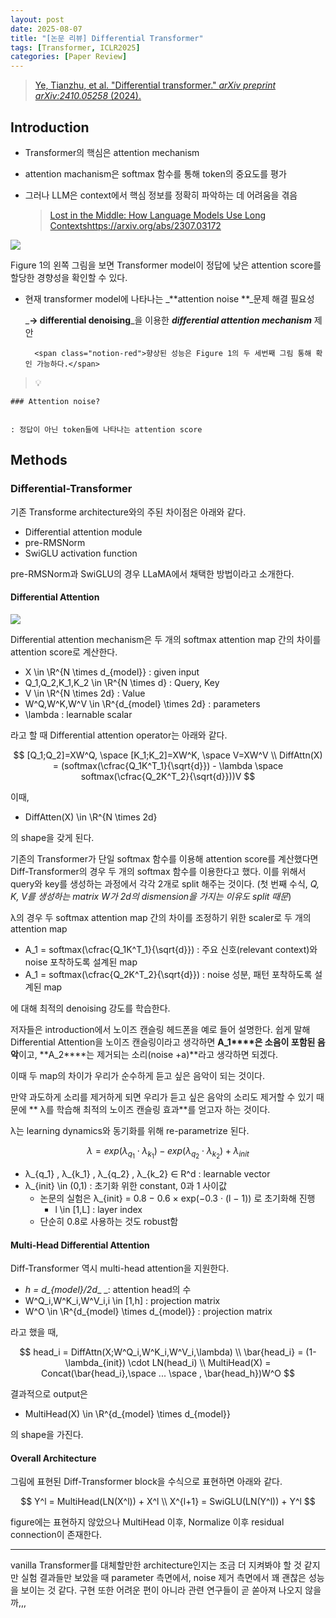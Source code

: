 ```yaml
---
layout: post
date: 2025-08-07
title: "[논문 리뷰] Differential Transformer"
tags: [Transformer, ICLR2025]
categories: [Paper Review]
---
```


> [Ye, Tianzhu, et al. "Differential transformer." ](https://arxiv.org/abs/2410.05258)[_arXiv preprint arXiv:2410.05258_](https://arxiv.org/abs/2410.05258)[ (2024).](https://arxiv.org/abs/2410.05258)



## Introduction

- Transformer의 핵심은 attention mechanism
- attention machanism은 softmax 함수를 통해 token의 중요도를 평가
- 그러나 LLM은 context에서 핵심 정보를 정확히 파악하는 데 어려움을 겪음

	> [Lost in the Middle: How Language Models Use Long Contextshttps://arxiv.org/abs/2307.03172](https://arxiv.org/abs/2307.03172)


![](https://prod-files-secure.s3.us-west-2.amazonaws.com/542b861c-36a8-4051-84e5-8804b6728dba/9083ea56-691a-4752-ae26-47f403431ac8/image.png?X-Amz-Algorithm=AWS4-HMAC-SHA256&X-Amz-Content-Sha256=UNSIGNED-PAYLOAD&X-Amz-Credential=ASIAZI2LB466VFTHMMZJ%2F20250906%2Fus-west-2%2Fs3%2Faws4_request&X-Amz-Date=20250906T150056Z&X-Amz-Expires=3600&X-Amz-Security-Token=IQoJb3JpZ2luX2VjECcaCXVzLXdlc3QtMiJHMEUCIH59nD5nG5QJKZ8O%2BnSkquK8uAyd2Xdn0oGY3GpZxpqjAiEAy1Js0kVUK6r31IaO7I1HNZFBNmEZjN30WZYexhPjIOcqiAQIkP%2F%2F%2F%2F%2F%2F%2F%2F%2F%2FARAAGgw2Mzc0MjMxODM4MDUiDNiwusYvfrjmHDU5qSrcA6f7qZ%2FcSyouuLxOsEAcAH1tKLZySQtUt8wMxTBRg2BJ91%2Bl%2BQouS4HfYkVy30Rd5ldQQMuA5w0pO5kk04iwnQPvasW2Bkay878j8ZboIZUUknDIMLpncq7K%2FUKkRvn4PZapDqrN7D0afaJ463rG9j2kJvxM0VttHPzGN7leRf%2BQNIVkGDNo81%2FXNBGw62IV8eoEnqVG%2BamwcO0czute1veBNXfXzZEyTjWb8PSv9VALTkUPPOoH4RbQjD9pgChn%2FyB9FTldVTt0J7o%2Fxgbn%2FzAS%2B7esGWfu4UnlDEhojZqCtLY6%2FuLMJv9kPWcxdEgfwftOOxCCM5tBYViEehCvIIp165Tm7dqAd6mFxdy9ePvlfbgCVlVoTIabMLvGpC9EzHTIQ8ByAL9WSbWmEbKNBTfzDD90CefcvsZjG%2BwPStS3z7wqNfGZtr5ATr4O4IYZ6v1SzWv5GWFeV73vIMLg6Ixa2cbA16fqtLlERpw4pIKFKh4VR3JY2DfIaghGebqtpO3nEOiQjtltbEGBTwOywgqlon0ELJxitKjh%2BpWF8vZKplDv4R%2FIKhhmLulM3thSERg1y%2Be5OVZ0cdtxrbw99zvcbjroPSYfWxWsycHIw1%2BfY3oeusStzd9twnmKMJiR8cUGOqUBykjNTELWRALsGo5XFSytvGd1gUyN9pTXO1S6aPcoeQG%2FVmT2snJXpi4jo7qnl0ji7K1rUO%2Fnel7Kcx6PB4lTRuLb5%2Boytzp%2BW1i8os71LfxDR%2BB1%2FTu9zkC76yYYELVi%2FwlrNQ%2FpHVtwsAZTHWlvfBuruJ9d%2FtgvQsfVXTu1RquJrYuV3je2URo8tZFcxl%2BH4dfcFL7Gd6hUnJ%2FQeLDsYbq0NB7%2F&X-Amz-Signature=5840b9e5a7bf2c0f6718ebe96d34cc73447e44e01b70c5869416910b7d1e0337&X-Amz-SignedHeaders=host&x-amz-checksum-mode=ENABLED&x-id=GetObject)


Figure 1의 왼쪽 그림을 보면 Transformer model이 정답에 낮은 attention score를 할당한 경향성을 확인할 수 있다.

- 현재 transformer model에 나타나는 _**attention noise **_문제 해결 필요성

	_**→ differential denoising**_을 이용한 _**differential attention mechanism**_ 제안


		<span class="notion-red">향상된 성능은 Figure 1의 두 세번째 그림 통해 확인 가능하다.</span>


> 💡 


	### Attention noise?


	: 정답이 아닌 token들에 나타나는 attention score



## Methods



### Differential-Transformer


기존 Transforme architecture와의 주된 차이점은 아래와 같다.

- Differential attention module
- pre-RMSNorm
- SwiGLU activation function

pre-RMSNorm과 SwiGLU의 경우 LLaMA에서 채택한 방법이라고 소개한다.



#### Differential Attention


![](https://prod-files-secure.s3.us-west-2.amazonaws.com/542b861c-36a8-4051-84e5-8804b6728dba/116d70b2-1963-4810-9167-f4c7d8a06e8f/image.png?X-Amz-Algorithm=AWS4-HMAC-SHA256&X-Amz-Content-Sha256=UNSIGNED-PAYLOAD&X-Amz-Credential=ASIAZI2LB466VFTHMMZJ%2F20250906%2Fus-west-2%2Fs3%2Faws4_request&X-Amz-Date=20250906T150056Z&X-Amz-Expires=3600&X-Amz-Security-Token=IQoJb3JpZ2luX2VjECcaCXVzLXdlc3QtMiJHMEUCIH59nD5nG5QJKZ8O%2BnSkquK8uAyd2Xdn0oGY3GpZxpqjAiEAy1Js0kVUK6r31IaO7I1HNZFBNmEZjN30WZYexhPjIOcqiAQIkP%2F%2F%2F%2F%2F%2F%2F%2F%2F%2FARAAGgw2Mzc0MjMxODM4MDUiDNiwusYvfrjmHDU5qSrcA6f7qZ%2FcSyouuLxOsEAcAH1tKLZySQtUt8wMxTBRg2BJ91%2Bl%2BQouS4HfYkVy30Rd5ldQQMuA5w0pO5kk04iwnQPvasW2Bkay878j8ZboIZUUknDIMLpncq7K%2FUKkRvn4PZapDqrN7D0afaJ463rG9j2kJvxM0VttHPzGN7leRf%2BQNIVkGDNo81%2FXNBGw62IV8eoEnqVG%2BamwcO0czute1veBNXfXzZEyTjWb8PSv9VALTkUPPOoH4RbQjD9pgChn%2FyB9FTldVTt0J7o%2Fxgbn%2FzAS%2B7esGWfu4UnlDEhojZqCtLY6%2FuLMJv9kPWcxdEgfwftOOxCCM5tBYViEehCvIIp165Tm7dqAd6mFxdy9ePvlfbgCVlVoTIabMLvGpC9EzHTIQ8ByAL9WSbWmEbKNBTfzDD90CefcvsZjG%2BwPStS3z7wqNfGZtr5ATr4O4IYZ6v1SzWv5GWFeV73vIMLg6Ixa2cbA16fqtLlERpw4pIKFKh4VR3JY2DfIaghGebqtpO3nEOiQjtltbEGBTwOywgqlon0ELJxitKjh%2BpWF8vZKplDv4R%2FIKhhmLulM3thSERg1y%2Be5OVZ0cdtxrbw99zvcbjroPSYfWxWsycHIw1%2BfY3oeusStzd9twnmKMJiR8cUGOqUBykjNTELWRALsGo5XFSytvGd1gUyN9pTXO1S6aPcoeQG%2FVmT2snJXpi4jo7qnl0ji7K1rUO%2Fnel7Kcx6PB4lTRuLb5%2Boytzp%2BW1i8os71LfxDR%2BB1%2FTu9zkC76yYYELVi%2FwlrNQ%2FpHVtwsAZTHWlvfBuruJ9d%2FtgvQsfVXTu1RquJrYuV3je2URo8tZFcxl%2BH4dfcFL7Gd6hUnJ%2FQeLDsYbq0NB7%2F&X-Amz-Signature=a23f4a2e7df7fe49cd47bd61ee28730913d00afd2f7dc917a3f1cb765826bc39&X-Amz-SignedHeaders=host&x-amz-checksum-mode=ENABLED&x-id=GetObject)


Differential attention mechanism은 두 개의 softmax attention map 간의 차이를 attention score로 계산한다.

- X \in \R^{N \times d\_{model}} : given input
- Q\_1,Q\_2,K\_1,K\_2 \in \R^{N \times d} : Query, Key
- V \in \R^{N \times 2d} : Value
- W^Q,W^K,W^V \in \R^{d\_{model} \times 2d} : parameters
- \lambda : learnable scalar

라고 할 때 Differential attention operator는 아래와 같다.


$$
[Q_1;Q_2]=XW^Q, \space [K_1;K_2]=XW^K, \space V=XW^V \\
DiffAttn(X) = (softmax(\cfrac{Q_1K^T_1}{\sqrt{d}}) - \lambda \space softmax(\cfrac{Q_2K^T_2}{\sqrt{d}}))V
$$


이때,

- DiffAtten(X) \in \R^{N \times 2d}

의 shape을 갖게 된다.


기존의 Transformer가 단일 softmax 함수를 이용해 attention score를 계산했다면 Diff-Transformer의 경우 두 개의 softmax 함수를 이용한다고 했다. 이를 위해서 query와 key를 생성하는 과정에서 각각 2개로 split 해주는 것이다. <span class="notion-red">(첫 번째 수식, </span><span class="notion-red">_Q, K, V를 생성하는 matrix W가 2d의 dismension을 가지는 이유도 split 때문_</span><span class="notion-red">)</span>


 λ의 경우 두 softmax attention map 간의 차이를 조정하기 위한 scaler로 두 개의 attention map

- A\_1 = softmax(\cfrac{Q\_1K^T\_1}{\sqrt{d}}) : 주요 신호(relevant context)와 noise 포착하도록 설계된 map
- A\_1 = softmax(\cfrac{Q\_2K^T\_2}{\sqrt{d}}) : noise 성분, 패턴 포착하도록 설계된 map 

에 대해 최적의 denoising 강도를 학습한다.


저자들은 introduction에서 노이즈 캔슬링 헤드폰을 예로 들어 설명한다. 쉽게 말해 Differential Attention을 노이즈 캔슬링이라고 생각하면 **A\_1****은 소음이 포함된 음악**이고, **A\_2****는 제거되는 소리(noise +a)**라고 생각하면 되겠다. 


이때 두 map의 차이가 우리가 순수하게 듣고 싶은 음악이 되는 것이다. 


만약 과도하게 소리를 제거하게 되면 우리가 듣고 싶은 음악의 소리도 제거할 수 있기 때문에 ** λ를 학습해 최적의 노이즈 캔슬링 효과**를 얻고자 하는 것이다.


λ는 learning dynamics와 동기화를 위해 re-parametrize 된다.


$$
\lambda = exp(\lambda_{q_1} \cdot \lambda_{k_1}) - exp(\lambda_{q_2} \cdot \lambda_{k_2}) + \lambda_{init}
$$

- λ\_{q\_1} , λ\_{k\_1} , λ\_{q\_2} , λ\_{k\_2} ∈ R^d : learnable vector
- λ\_{init} \in (0,1) : 초기화 위한 constant, 0과 1 사이값
	- 논문의 실험은 λ\_{init} = 0.8 − 0.6 × exp(−0.3 · (l − 1)) 로 초기화해 진행
		- l \in [1,L] : layer index
	- 단순히 0.8로 사용하는 것도 robust함


#### **Multi-Head Differential Attention**


Diff-Transformer 역시 multi-head attention을 지원한다.

- _h = d\_{model}/2d__ _: attention head의 수
- W^Q\_i,W^K\_i,W^V\_i,i \in [1,h] : projection matrix
- W^O \in \R^{d\_{model} \times d\_{model}} : projection matrix

라고 했을 때,


$$
head_i = DiffAttn(X;W^Q_i,W^K_i,W^V_i,\lambda) \\
\bar{head_i} = (1-\lambda_{init}) \cdot LN(head_i) \\
MultiHead(X) = Concat(\bar{head_i},\space ... \space , \bar{head_h})W^O
$$


결과적으로 output은

- MultiHead(X) \in \R^{d\_{model} \times d\_{model}}

의 shape을 가진다.



#### Overall Architecture


그림에 표현된 Diff-Transformer block을 수식으로 표현하면 아래와 같다.


$$
Y^l = MultiHead(LN(X^l)) + X^l \\
X^{l+1} = SwiGLU(LN(Y^l)) + Y^l
$$


figure에는 표현하지 않았으나 MultiHead 이후, Normalize 이후 residual connection이 존재한다.


---


vanilla Transformer를 대체할만한 architecture인지는 조금 더 지켜봐야 할 것 같지만 실험 결과들만 보았을 때 parameter 측면에서, noise 제거 측면에서 꽤 괜찮은 성능을 보이는 것 같다. 구현 또한 어려운 편이 아니라 관련 연구들이 곧 쏟아져 나오지 않을까,,,

